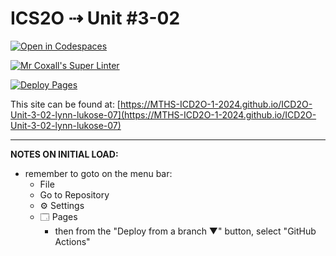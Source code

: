 # ICS2O ⇢ Unit #3-02

[![Open in Codespaces](https://classroom.github.com/assets/launch-codespace-2972f46106e565e64193e422d61a12cf1da4916b45550586e14ef0a7c637dd04.svg)](https://classroom.github.com/open-in-codespaces?assignment_repo_id=19062162)

[![Mr Coxall's Super Linter](https://github.com/MTHS-ICD2O-1-2024/ICD2O-Unit-3-02-lynn-lukose-07/workflows/Mr%20Coxall's%20Super%20Linter/badge.svg)](https://github.com/MTHS-ICD2O-1-2024/ICD2O-Unit-3-02-lynn-lukose-07/actions)

[![Deploy Pages](https://github.com/MTHS-ICD2O-1-2024/ICD2O-Unit-3-02-lynn-lukose-07/workflows/Deploy%20Pages/badge.svg)](https://github.com/MTHS-ICD2O-1-2024/ICD2O-Unit-3-02-lynn-lukose-07/actions)

This site can be found at: [https://MTHS-ICD2O-1-2024.github.io/ICD2O-Unit-3-02-lynn-lukose-07](https://MTHS-ICD2O-1-2024.github.io/ICD2O-Unit-3-02-lynn-lukose-07)

---

**NOTES ON INITIAL LOAD:**
- remember to goto on the menu bar:
  - File
  - Go to Repository
  - ⚙ Settings
  - 🗔 Pages
    - then from the "Deploy from a branch ▼" button, select "GitHub Actions"
